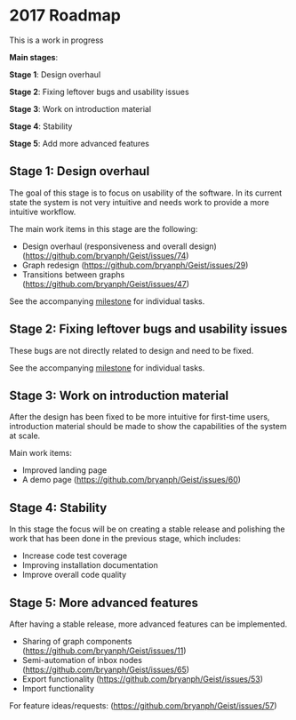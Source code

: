# 2017 Roadmap

This is a work in progress

**Main stages**:

**Stage 1**: Design overhaul

**Stage 2**: Fixing leftover bugs and usability issues

**Stage 3**: Work on introduction material

**Stage 4**: Stability

**Stage 5**: Add more advanced features

## Stage 1: Design overhaul

The goal of this stage is to focus on usability of the software. In its current state the system is not very intuitive and needs work to provide a more intuitive workflow.

The main work items in this stage are the following:
* Design overhaul (responsiveness and overall design) (https://github.com/bryanph/Geist/issues/74)
* Graph redesign (https://github.com/bryanph/Geist/issues/29)
* Transitions between graphs (https://github.com/bryanph/Geist/issues/47)

See the accompanying [milestone](https://github.com/bryanph/Geist/milestone/2) for individual tasks.

## Stage 2: Fixing leftover bugs and usability issues

These bugs are not directly related to design and need to be fixed.

See the accompanying [milestone](https://github.com/bryanph/Geist/milestone/1) for individual tasks.

## Stage 3: Work on introduction material

After the design has been fixed to be more intuitive for first-time users, introduction material should be made to show the capabilities of the system at scale.

Main work items:
* Improved landing page
* A demo page (https://github.com/bryanph/Geist/issues/60)

## Stage 4: Stability
In this stage the focus will be on creating a stable release and polishing the work that has been done in the previous stage, which includes:
* Increase code test coverage
* Improving installation documentation
* Improve overall code quality

## Stage 5: More advanced features
After having a stable release, more advanced features can be implemented.

* Sharing of graph components (https://github.com/bryanph/Geist/issues/11)
* Semi-automation of inbox nodes (https://github.com/bryanph/Geist/issues/65)
* Export functionality (https://github.com/bryanph/Geist/issues/53)
* Import functionality

For feature ideas/requests: (https://github.com/bryanph/Geist/issues/57)


